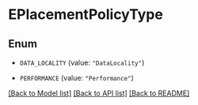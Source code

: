 # EPlacementPolicyType

## Enum


* `DATA_LOCALITY` (value: `"DataLocality"`)

* `PERFORMANCE` (value: `"Performance"`)


[[Back to Model list]](../README.md#documentation-for-models) [[Back to API list]](../README.md#documentation-for-api-endpoints) [[Back to README]](../README.md)


